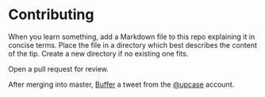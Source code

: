 # Contributing

When you learn something,
add a Markdown file to
this repo explaining it in concise terms.
Place the file in a directory
which best describes
the content of the tip.
Create a new directory if no existing one fits.

Open a pull request for review.

After merging into master,
[Buffer](https://bufferapp.com) a tweet from the
[@upcase](https://twitter.com/upcase) account.
